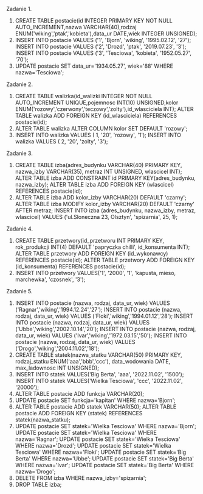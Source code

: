 Zadanie 1.
1. CREATE TABLE postacie(id INTEGER PRIMARY KEY NOT NULL AUTO_INCREMENT,nazwa VARCHAR(40),rodzaj ENUM('wiking','ptak','kobieta'),data_ur DATE,wiek INTEGER UNSIGNED);
2. INSERT INTO postacie VALUES ('1', 'Bjorn', 'wiking', '1995.02.12', '27');
   INSERT INTO postacie VALUES ('2', 'Drozd', 'ptak', '2019.07.23', '3');
   INSERT INTO postacie VALUES ('3', 'Tesciowa', 'kobieta', '1952.05.27', '70');
3. UPDATE postacie SET data_ur='1934.05.27', wiek='88' WHERE nazwa='Tesciowa';

Zadanie 2.
1. CREATE TABLE walizka(id_walizki INTEGER NOT NULL AUTO_INCREMENT UNIQUE,pojemnosc INT(10) UNSIGNED,kolor ENUM('rozowy','czerwony','teczowy','zolty'),id_wlasciciela INT);
    ALTER TABLE walizka ADD FOREIGN KEY (id_wlasciciela) REFERENCES postacie(id);
2. ALTER TABLE walizka ALTER COLUMN kolor SET DEFAULT 'rozowy';
3. INSERT INTO walizka VALUES ( 1, '20', 'rozowy', '1');
   INSERT INTO walizka VALUES ( 2, '20', 'zolty', '3');

Zadanie 3.
1. CREATE TABLE izba(adres_budynku VARCHAR(40) PRIMARY KEY, nazwa_izby VARCHAR(35), metraz INT UNSIGNED, wlascicel INT);
   ALTER TABLE izba ADD CONSTRAINT id PRIMARY KEY(adres_budynku, nazwa_izby);
   ALTER TABLE izba ADD FOREIGN KEY (wlascicel) REFERENCES postacie(id);
2. ALTER TABLE izba ADD kolor_izby VARCHAR(20) DEFAULT 'czarny';
   ALTER TABLE izba MODIFY kolor_izby VARCHAR(20) DEFAULT 'czarny' AFTER metraz;
   INSERT INTO izba (adres_budynku, nazwa_izby, metraz, wlascicel) VALUES ('ul.Sloneczna 23, Olsztyn', 'spizarnia', 25, 1);

Zadanie 4.
1. CREATE TABLE przetwory(id_przetworu INT PRIMARY KEY, rok_produkcji INT(4) DEFAULT 'papryczka chilli', id_konsumenta INT);
   ALTER TABLE przetwory ADD FOREIGN KEY (id_wykonawcy) REFERENCES postacie(id);
   ALTER TABLE przetwory ADD FOREIGN KEY (id_konsumenta) REFERENCES postacie(id);
2. INSERT INTO przetwory VALUES('1', '2000', '1', 'kapusta, mieso, marchewka', 'czosnek', '3');

Zadanie 5.
1. INSERT INTO postacie (nazwa, rodzaj, data_ur, wiek) VALUES ('Ragnar','wiking','1994.12.24','27');
   INSERT INTO postacie (nazwa, rodzaj, data_ur, wiek) VALUES ('Floki','wiking','1994.01.12','28');
   INSERT INTO postacie (nazwa, rodzaj, data_ur, wiek) VALUES ('Ubbe','wiking','2002.10.14','20');
   INSERT INTO postacie (nazwa, rodzaj, data_ur, wiek) VALUES ('Ivar','wiking','1972.03.15','50');
   INSERT INTO postacie (nazwa, rodzaj, data_ur, wiek) VALUES ('Drogo','wiking','2004.11.02','18');
2. CREATE TABLE statek(nazwa_statku VARCHAR(50) PRIMARY KEY, rodzaj_statku ENUM('aaa','bbb','ccc'), data_wodowania DATE, max_ladownosc INT UNSIGNED);
3. INSERT INTO statek VALUES('Big Berta', 'aaa', '2022.11.02', '1500');
   INSERT INTO statek VALUES('Wielka Tesciowa', 'ccc', '2022.11.02', '20000');
4. ALTER TABLE postacie ADD funkcja VARCHAR(20);
5. UPDATE postacie SET funkcja='kapitan' WHERE nazwa='Bjorn';
6. ALTER TABLE postacie ADD statek VARCHAR(50);
   ALTER TABLE postacie ADD FOREIGN KEY (statek) REFERENCES statek(nazwa_statku);
7. UPDATE postacie SET statek='Wielka Tesciowa' WHERE nazwa='Bjorn';
   UPDATE postacie SET statek='Wielka Tesciowa' WHERE nazwa='Ragnar';
   UPDATE postacie SET statek='Wielka Tesciowa' WHERE nazwa='Drozd';
   UPDATE postacie SET statek='Wielka Tesciowa' WHERE nazwa='Floki';
   UPDATE postacie SET statek='Big Berta' WHERE nazwa='Ubbe';
   UPDATE postacie SET statek='Big Berta' WHERE nazwa='Ivar';
   UPDATE postacie SET statek='Big Berta' WHERE nazwa='Drogo';
8. DELETE FROM izba WHERE nazwa_izby='spizarnia';
9. DROP TABLE izba;
